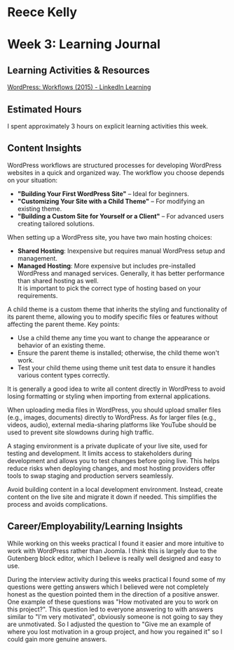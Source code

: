 # Reece Kelly
# Week 3: Learning Journal

## Learning Activities & Resources

[WordPress: Workflows (2015) - LinkedIn Learning](https://www.linkedin.com/learning/wordpress-workflows-2015/welcome?u=2223545)

## Estimated Hours

I spent approximately 3 hours on explicit learning activities this week.

## Content Insights

WordPress workflows are structured processes for developing WordPress websites in a quick and organized way. The workflow you choose depends on your situation:  
- **"Building Your First WordPress Site"** – Ideal for beginners.  
- **"Customizing Your Site with a Child Theme"** – For modifying an existing theme.  
- **"Building a Custom Site for Yourself or a Client"** – For advanced users creating tailored solutions.  

When setting up a WordPress site, you have two main hosting choices:  
- **Shared Hosting**: Inexpensive but requires manual WordPress setup and management.  
- **Managed Hosting**: More expensive but includes pre-installed WordPress and managed services. Generally, it has better performance than shared hosting as well.  
It is important to pick the correct type of hosting based on your requirements.  

A child theme is a custom theme that inherits the styling and functionality of its parent theme, allowing you to modify specific files or features without affecting the parent theme. Key points:  
- Use a child theme any time you want to change the appearance or behavior of an existing theme.  
- Ensure the parent theme is installed; otherwise, the child theme won't work.  
- Test your child theme using theme unit test data to ensure it handles various content types correctly.  

It is generally a good idea to write all content directly in WordPress to avoid losing formatting or styling when importing from external applications.  

When uploading media files in WordPress, you should upload smaller files (e.g., images, documents) directly to WordPress. As for larger files (e.g., videos, audio), external media-sharing platforms like YouTube should be used to prevent site slowdowns during high traffic.  

A staging environment is a private duplicate of your live site, used for testing and development. It limits access to stakeholders during development and allows you to test changes before going live. This helps reduce risks when deploying changes, and most hosting providers offer tools to swap staging and production servers seamlessly.  

Avoid building content in a local development environment. Instead, create content on the live site and migrate it down if needed. This simplifies the process and avoids complications.  

## Career/Employability/Learning Insights
While working on this weeks practical I found it easier and more intuitive to work with WordPress rather than Joomla. I think this is largely due to the Gutenberg block editor, which I believe is really well designed and easy to use.

During the interview activity during this weeks practical I found some of my questions were getting answers which I believed were not completely honest as the question pointed them in the direction of a positive answer. One example of these questions was "How motivated are you to work on this project?". This question led to everyone answering to with answers similar to "I'm very motivated", obviously someone is not going to say they are unmotivated. So I adjusted the question to "Give me an example of where you lost motivation in a group project, and how you regained it" so I could gain more genuine answers.
